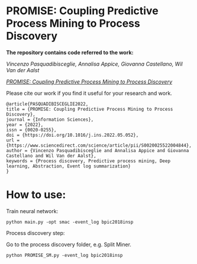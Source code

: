 # PROMISE: Coupling Predictive Process Mining to Process Discovery

**The repository contains code referred to the work:**

*Vincenzo Pasquadibisceglie, Annalisa Appice, Giovanna Castellano, Wil Van der Aalst*

[*PROMISE: Coupling Predictive Process Mining to Process Discovery*](https://www.sciencedirect.com/science/article/pii/S0020025522004844?via%3Dihub)

Please cite our work if you find it useful for your research and work.

```
@article{PASQUADIBISCEGLIE2022,
title = {PROMISE: Coupling Predictive Process Mining to Process Discovery},
journal = {Information Sciences},
year = {2022},
issn = {0020-0255},
doi = {https://doi.org/10.1016/j.ins.2022.05.052},
url = {https://www.sciencedirect.com/science/article/pii/S0020025522004844},
author = {Vincenzo Pasquadibisceglie and Annalisa Appice and Giovanna Castellano and Wil Van der Aalst},
keywords = {Process discovery, Predictive process mining, Deep learning, Abstraction, Event log summarization}
}
```

# How to use:
Train neural network:
```
python main.py -opt smac -event_log bpic2018insp
```
Process discovery step:

Go to the process discovery folder, e.g. Split Miner.
```
python PROMISE_SM.py -event_log bpic2018insp
```
